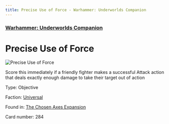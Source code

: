 ```yaml
---
title: Precise Use of Force - Warhammer: Underworlds Companion
---
```


### [Warhammer: Underworlds Companion](https://guidokessels.github.io/wh-underworlds)

  

# Precise Use of Force

![Precise Use of Force](https://warhammerunderworlds.com/wp-content/uploads/sites/6/2018/02/284_ENG.png)

Score this immediately if a friendly fighter makes a successful Attack action that deals exactly enough damage to take their target out of action

Type: Objective

Faction: [Universal](https://guidokessels.github.io/wh-underworlds/factions/universal)

Found in: [The Chosen Axes Expansion](https://guidokessels.github.io/wh-underworlds/locations/the-chosen-axes-expansion)

Card number: 284
